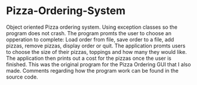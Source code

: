 # Pizza-Ordering-System

Object oriented Pizza ordering system. Using exception classes so the program does not crash. 
The program promts the user to choose an opperation to complete: Load order from file, save 
order to a file, add pizzas, remove pizzas, display order or quit. The application promts 
users to choose the size of their pizzas, toppings and how many they would like. The application
then prints out a cost for the pizzas once the user is finished. This was the original program 
for the Pizza Ordering GUI that I also made. Comments regarding how the program work can be found
in the source code.
